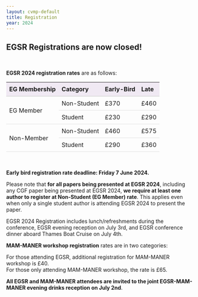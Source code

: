 ```yaml
---
layout: cvmp-default
title: Registration
year: 2024
---
```


<h2>EGSR Registrations are now closed!</h2>
<br>

**EGSR 2024 registration rates** are as follows:
<style>
table {
  border-collapse: collapse;
  width: 100%;
}

th {
  padding: 8px;
  text-align: left;
  border-bottom: 2px solid #DDD;
  background-color: #F0E9F3;
}
td {
  padding: 8px;
  text-align: left;
  border-bottom: 1px solid #DDD;
}

tr:hover {background-color: #F8F7F8;}
</style>

<table>
    <thead>
        <tr>
            <th>EG Membership</th>
            <th>Category</th>
            <th>Early-Bird</th>
            <th>Late</th>
        </tr>
    </thead>
    <tbody>
        <tr>
            <td rowspan=2>EG Member</td>
            <td>Non-Student</td>
            <td>£370</td>
            <td>£460</td>
        </tr>
        <tr>
            <td>Student</td>
            <td>£230</td>
            <td>£290</td>
        </tr>
        <tr>
            <td rowspan=2>Non-Member</td>
            <td>Non-Student</td>
            <td>£460</td>
            <td>£575</td>
        </tr>
        <tr>
            <td>Student</td>
            <td>£290</td>
            <td>£360</td>
        </tr>
    </tbody>
</table>
<br>

**Early bird registration rate deadline: Friday 7 June 2024.**

Please note that **for all papers being presented at EGSR 2024**, including any CGF paper being presented at EGSR 2024, **we require at least one author to register at Non-Student (EG Member) rate**. This applies even when only a single student author is attending EGSR 2024 to present the paper.


EGSR 2024 Registration includes lunch/refreshments during the conference, EGSR evening reception on July 3rd, and EGSR conference dinner aboard Thames Boat Cruise on July 4th.
<br>

**MAM-MANER workshop registration** rates are in two categories:

For those attending EGSR, additional registration for MAM-MANER workshop is £40.<br>
For those only attending MAM-MANER workshop, the rate is £65.

**All EGSR and MAM-MANER attendees are invited to the joint EGSR-MAM-MANER evening drinks reception on July 2nd**. 
